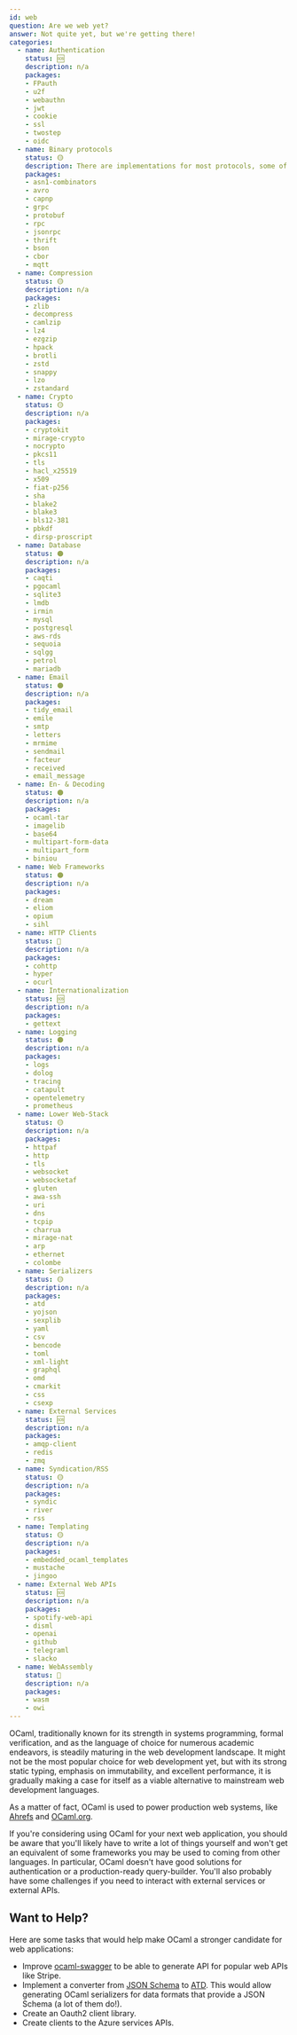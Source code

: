 ```yaml
---
id: web
question: Are we web yet?
answer: Not quite yet, but we're getting there!
categories:
  - name: Authentication
    status: 🆘
    description: n/a
    packages:
    - FPauth
    - u2f
    - webauthn
    - jwt
    - cookie
    - ssl
    - twostep
    - oidc
  - name: Binary protocols
    status: 🟡
    description: There are implementations for most protocols, some of them are really solid, but some of them are still incomplete and need more testing. Some useful protocols for which there is no package include FlatBuffers and AMQP.
    packages:
    - asn1-combinators
    - avro
    - capnp
    - grpc
    - protobuf
    - rpc
    - jsonrpc
    - thrift
    - bson
    - cbor
    - mqtt
  - name: Compression
    status: 🟡
    description: n/a
    packages:
    - zlib
    - decompress
    - camlzip
    - lz4
    - ezgzip
    - hpack
    - brotli
    - zstd
    - snappy
    - lzo
    - zstandard
  - name: Crypto
    status: 🟡
    description: n/a
    packages:
    - cryptokit
    - mirage-crypto
    - nocrypto
    - pkcs11
    - tls
    - hacl_x25519
    - x509
    - fiat-p256
    - sha
    - blake2
    - blake3
    - bls12-381
    - pbkdf
    - dirsp-proscript
  - name: Database
    status: 🟠
    description: n/a
    packages:
    - caqti
    - pgocaml
    - sqlite3
    - lmdb
    - irmin
    - mysql
    - postgresql
    - aws-rds
    - sequoia
    - sqlgg
    - petrol
    - mariadb
  - name: Email
    status: 🟠
    description: n/a
    packages:
    - tidy_email
    - emile
    - smtp
    - letters
    - mrmime
    - sendmail
    - facteur
    - received
    - email_message
  - name: En- & Decoding
    status: 🟠
    description: n/a
    packages:
    - ocaml-tar
    - imagelib
    - base64
    - multipart-form-data
    - multipart_form
    - biniou
  - name: Web Frameworks
    status: 🟠
    description: n/a
    packages:
    - dream
    - eliom
    - opium
    - sihl
  - name: HTTP Clients
    status: 🔴
    description: n/a
    packages:
    - cohttp
    - hyper
    - ocurl
  - name: Internationalization
    status: 🆘
    description: n/a
    packages:
    - gettext
  - name: Logging
    status: 🟠
    description: n/a
    packages:
    - logs
    - dolog
    - tracing
    - catapult
    - opentelemetry
    - prometheus
  - name: Lower Web-Stack
    status: 🟡
    description: n/a
    packages:
    - httpaf
    - http
    - tls
    - websocket
    - websocketaf
    - gluten
    - awa-ssh
    - uri
    - dns
    - tcpip
    - charrua
    - mirage-nat
    - arp
    - ethernet
    - colombe
  - name: Serializers
    status: 🟡
    description: n/a
    packages:
    - atd
    - yojson
    - sexplib
    - yaml
    - csv
    - bencode
    - toml
    - xml-light
    - graphql
    - omd
    - cmarkit
    - css
    - csexp
  - name: External Services
    status: 🆘
    description: n/a
    packages:
    - amqp-client
    - redis
    - zmq
  - name: Syndication/RSS
    status: 🟡
    description: n/a
    packages:
    - syndic
    - river
    - rss
  - name: Templating
    status: 🟡
    description: n/a
    packages:
    - embedded_ocaml_templates
    - mustache
    - jingoo
  - name: External Web APIs
    status: 🆘
    description: n/a
    packages:
    - spotify-web-api
    - disml
    - openai
    - github
    - telegraml
    - slacko
  - name: WebAssembly
    status: 🔴
    description: n/a
    packages:
    - wasm
    - owi
---
```


OCaml, traditionally known for its strength in systems programming, formal verification, and as the language of choice for numerous academic endeavors, is steadily maturing in the web development landscape. It might not be the most popular choice for web development yet, but with its strong static typing, emphasis on immutability, and excellent performance, it is gradually making a case for itself as a viable alternative to mainstream web development languages.

As a matter of fact, OCaml is used to power production web systems, like [Ahrefs](http://localhost:8080/success-stories/peta-byte-scale-web-crawler) and [OCaml.org](https://github.com/ocaml/ocaml.org).

If you're considering using OCaml for your next web application, you should be aware that you'll likely have to write a lot of things yourself and won't get an equivalent of some frameworks you may be used to coming from other languages. In particular, OCaml doesn't have good solutions for authentication or a production-ready query-builder. You'll also probably have some challenges if you need to interact with external services or external APIs.

## Want to Help?

Here are some tasks that would help make OCaml a stronger candidate for web applications:
- Improve [ocaml-swagger](https://github.com/andrenth/ocaml-swagger) to be able to generate API for popular web APIs like Stripe.
- Implement a converter from [JSON Schema](https://json-schema.org/) to [ATD](https://github.com/ahrefs/atd). This would allow generating OCaml serializers for data formats that provide a JSON Schema (a lot of them do!).
- Create an Oauth2 client library.
- Create clients to the Azure services APIs.
